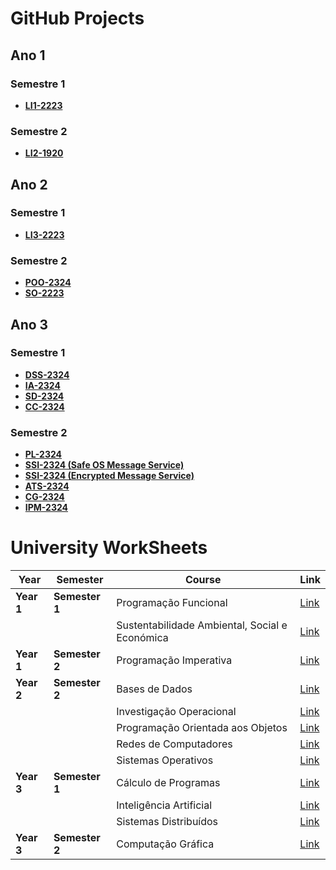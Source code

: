 # GitHub Projects

## Ano 1

### Semestre 1
- [**LI1-2223**](https://github.com/NopeGuy/BlockDudeHaskell)

### Semestre 2
- [**LI2-1920**](https://github.com/NopeGuy/LI2-1920)


## Ano 2

### Semestre 1
- [**LI3-2223**](https://github.com/NopeGuy/LI3-2223)

### Semestre 2
- [**POO-2324**](https://github.com/NopeGuy/POO-2324)
- [**SO-2223**](https://github.com/NopeGuy/SO2223)

  
## Ano 3

### Semestre 1
- [**DSS-2324**](https://github.com/NopeGuy/DSS-2324)
- [**IA-2324**](https://github.com/NopeGuy/IA-2324)
- [**SD-2324**](https://github.com/NopeGuy/SD-2324)
- [**CC-2324**](https://github.com/NopeGuy/CC-2324/tree/main)

### Semestre 2
- [**PL-2324**](https://github.com/NopeGuy/PL-2324)
- [**SSI-2324 (Safe OS Message Service)**](https://github.com/NopeGuy/SSI-2324/tree/main/TPs/TP2)
- [**SSI-2324 (Encrypted Message Service)**](https://github.com/NopeGuy/SSI-2324/tree/main/TPs/TP1)
- [**ATS-2324**](https://github.com/NopeGuy/ATS-2324)
- [**CG-2324**](https://github.com/NopeGuy/CG-2324)
- [**IPM-2324**](https://github.com/NopeGuy/IPM-2324)


# University WorkSheets

| **Year** | **Semester** | **Course** | **Link** |
|----------|--------------|------------|----------|
| **Year 1** | **Semester 1** | Programação Funcional | [Link](https://github.com/NopeGuy/University-WorkSheets/tree/main/1%C2%BA%20Ano/PF) |
| | | Sustentabilidade Ambiental, Social e Económica | [Link](https://niceme.me/) |
| **Year 1** | **Semester 2** | Programação Imperativa | [Link](https://github.com/NopeGuy/University-WorkSheets/tree/main/1%C2%BA%20Ano/PI) |
| **Year 2** | **Semester 2** | Bases de Dados | [Link](https://github.com/NopeGuy/University-WorkSheets/tree/main/2%C2%BA%20Ano/BD) |
| | | Investigação Operacional | [Link](https://github.com/NopeGuy/University-WorkSheets/tree/main/2%C2%BA%20Ano/IO) |
| | | Programação Orientada aos Objetos | [Link](https://github.com/NopeGuy/University-WorkSheets/tree/main/2%C2%BA%20Ano/POO) |
| | | Redes de Computadores | [Link](https://github.com/NopeGuy/University-WorkSheets/tree/main/2%C2%BA%20Ano/RC) |
| | | Sistemas Operativos | [Link](https://github.com/NopeGuy/University-WorkSheets/tree/main/2%C2%BA%20Ano/SO) |
| **Year 3** | **Semester 1** | Cálculo de Programas | [Link](https://github.com/NopeGuy/University-WorkSheets/tree/main/3%C2%BA%20Ano/CP) |
| | | Inteligência Artificial | [Link](https://github.com/NopeGuy/University-WorkSheets/tree/main/3%C2%BA%20Ano/IA) |
| | | Sistemas Distribuídos | [Link](https://github.com/NopeGuy/University-WorkSheets/tree/main/3%C2%BA%20Ano/SD) |
| **Year 3** | **Semester 2** | Computação Gráfica | [Link](https://github.com/NopeGuy/University-WorkSheets/tree/main/3%C2%BA%20Ano/CG)  |


